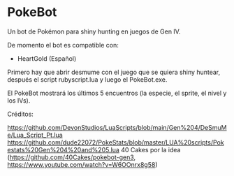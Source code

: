 # PokeBot
Un bot de Pokémon para shiny hunting en juegos de Gen IV. 

De momento el bot es compatible con:
- HeartGold (Español)

Primero hay que abrir desmume con el juego que se quiera shiny huntear, después el script rubyscript.lua y luego el PokeBot.exe.

El PokeBot mostrará los últimos 5 encuentros (la especie, el sprite, el nivel y los IVs).



Créditos:

https://github.com/DevonStudios/LuaScripts/blob/main/Gen%204/DeSmuMe/Lua_Script_Pt.lua
https://github.com/dude22072/PokeStats/blob/master/LUA%20scripts/Pokestats%20Gen%204%20and%205.lua
40 Cakes por la idea (https://github.com/40Cakes/pokebot-gen3, https://www.youtube.com/watch?v=W6OOnrx8g58)